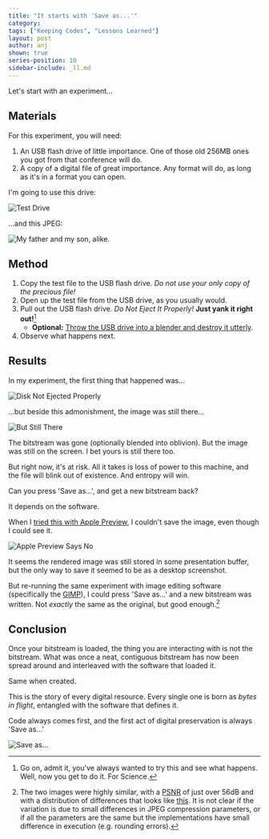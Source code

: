 ```yaml
---
title: "It starts with 'Save as...'"
category:
tags: ["Keeping Codes", "Lessons Learned"]
layout: post
author: anj
shown: true
series-position: 10
sidebar-include: _ll.md
---
```


Let's start with an experiment...

<!--break-->

## Materials ##

For this experiment, you will need:

1. An USB flash drive of little importance. One of those old 256MB ones you got from that conference will do.
2. A copy of a  digital file of great importance. Any format will do, as long as it's in a format you can open.


I'm going to use this drive:

![Test Drive]({{site.url}}/digipres-lessons-learned/images/save-as/save-as-test-drive.jpg)

...and this JPEG:

![My father and my son, alike.]({{site.baseurl}}/digipres-lessons-learned/images/save-as/best-test-image.jpg)

## Method ##

1. Copy the test file to the USB flash drive. *Do not use your only copy of the precious file!*
2. Open up the test file from the USB drive, as you usually would.
3. Pull out the USB flash drive. *Do Not Eject It Properly!* **Just yank it right out!**[^1]
    * **Optional:** [Throw the USB drive into a blender and destroy it utterly](https://www.youtube.com/watch?v=y2eNhPC8wCQ).
4. Observe what happens next.


## Results ##

In my experiment, the first thing that happened was...

![Disk Not Ejected Properly]({{site.url}}/digipres-lessons-learned/images/save-as/save-as-oops.jpg)

...but beside this admonishment, the image was still there...

![But Still There]({{site.url}}/digipres-lessons-learned/images/save-as/save-as-still-there.jpg)

The bitstream was gone (optionally blended into oblivion). But the image was still on the screen. I bet yours is still there too.

But right now, it's at risk. All it takes is loss of power to this machine, and the file will blink out of existence. And entropy will win.

Can you press 'Save as...', and get a new bitstream back?  

It depends on the software. 

When I [tried this with Apple Preview](https://www.flickr.com/photos/anjacks0n/sets/72157655724233440), I couldn't save the image, even though I could see it. 

![Apple Preview Says No]({{site.url}}/digipres-lessons-learned/images/save-as/save-as-preview-says-no.png)

It seems the rendered image was still stored in some presentation buffer, but the only way to save it seemed to be as a desktop screenshot.

But re-running the same experiment with image editing software (specifically the [GIMP](http://www.gimp.org/)), I could press 'Save as...' and a new bitstream was written. Not *exactly* the same as the original, but good enough.[^2]


## Conclusion ###

Once your bitstream is loaded, the thing you are interacting with is not the bitstream. What was once a neat, contiguous bitstream has now been spread around and interleaved with the software that loaded it.

Same when created.

This is the story of every digital resource. Every single one is born as *bytes in flight*, entangled with the software that defines it.

Code always comes first, and the first act of digital preservation is always 'Save as...'

![Save as...]({{site.url}}/digipres-lessons-learned/images/save-icon.png)

[^1]: Go on, admit it, you've always wanted to try this and see what happens. Well, now you get to do it. For Science.
[^2]: The two images were highly similar, with a [PSNR](https://en.wikipedia.org/wiki/Peak_signal-to-noise_ratio) of just over 56dB and with a distribution of differences that looks like [this]({{site.url}}/digipres-lessons-learned/images/save-as/difference.png). It is not clear if the variation is due to small differences in JPEG compression parameters, or if all the parameters are the same but the implementations have small difference in execution (e.g. rounding errors).


